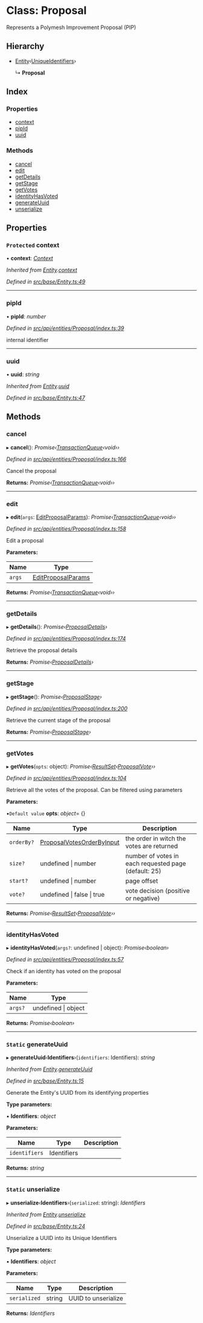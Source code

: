 # Class: Proposal

Represents a Polymesh Improvement Proposal (PIP)

## Hierarchy

* [Entity](base.entity.md)‹[UniqueIdentifiers](../interfaces/api_entities_proposal.uniqueidentifiers.md)›

  ↳ **Proposal**

## Index

### Properties

* [context](api_entities_proposal.proposal.md#protected-context)
* [pipId](api_entities_proposal.proposal.md#pipid)
* [uuid](api_entities_proposal.proposal.md#uuid)

### Methods

* [cancel](api_entities_proposal.proposal.md#cancel)
* [edit](api_entities_proposal.proposal.md#edit)
* [getDetails](api_entities_proposal.proposal.md#getdetails)
* [getStage](api_entities_proposal.proposal.md#getstage)
* [getVotes](api_entities_proposal.proposal.md#getvotes)
* [identityHasVoted](api_entities_proposal.proposal.md#identityhasvoted)
* [generateUuid](api_entities_proposal.proposal.md#static-generateuuid)
* [unserialize](api_entities_proposal.proposal.md#static-unserialize)

## Properties

### `Protected` context

• **context**: *[Context](context.context-1.md)*

*Inherited from [Entity](base.entity.md).[context](base.entity.md#protected-context)*

*Defined in [src/base/Entity.ts:49](https://github.com/PolymathNetwork/polymesh-sdk/blob/d7c2770/src/base/Entity.ts#L49)*

___

###  pipId

• **pipId**: *number*

*Defined in [src/api/entities/Proposal/index.ts:39](https://github.com/PolymathNetwork/polymesh-sdk/blob/d7c2770/src/api/entities/Proposal/index.ts#L39)*

internal identifier

___

###  uuid

• **uuid**: *string*

*Inherited from [Entity](base.entity.md).[uuid](base.entity.md#uuid)*

*Defined in [src/base/Entity.ts:47](https://github.com/PolymathNetwork/polymesh-sdk/blob/d7c2770/src/base/Entity.ts#L47)*

## Methods

###  cancel

▸ **cancel**(): *Promise‹[TransactionQueue](base.transactionqueue.md)‹void››*

*Defined in [src/api/entities/Proposal/index.ts:166](https://github.com/PolymathNetwork/polymesh-sdk/blob/d7c2770/src/api/entities/Proposal/index.ts#L166)*

Cancel the proposal

**Returns:** *Promise‹[TransactionQueue](base.transactionqueue.md)‹void››*

___

###  edit

▸ **edit**(`args`: [EditProposalParams](../modules/api_procedures.md#editproposalparams)): *Promise‹[TransactionQueue](base.transactionqueue.md)‹void››*

*Defined in [src/api/entities/Proposal/index.ts:158](https://github.com/PolymathNetwork/polymesh-sdk/blob/d7c2770/src/api/entities/Proposal/index.ts#L158)*

Edit a proposal

**Parameters:**

Name | Type |
------ | ------ |
`args` | [EditProposalParams](../modules/api_procedures.md#editproposalparams) |

**Returns:** *Promise‹[TransactionQueue](base.transactionqueue.md)‹void››*

___

###  getDetails

▸ **getDetails**(): *Promise‹[ProposalDetails](../interfaces/api_entities_proposal.proposaldetails.md)›*

*Defined in [src/api/entities/Proposal/index.ts:174](https://github.com/PolymathNetwork/polymesh-sdk/blob/d7c2770/src/api/entities/Proposal/index.ts#L174)*

Retrieve the proposal details

**Returns:** *Promise‹[ProposalDetails](../interfaces/api_entities_proposal.proposaldetails.md)›*

___

###  getStage

▸ **getStage**(): *Promise‹[ProposalStage](../enums/api_entities_proposal.proposalstage.md)›*

*Defined in [src/api/entities/Proposal/index.ts:200](https://github.com/PolymathNetwork/polymesh-sdk/blob/d7c2770/src/api/entities/Proposal/index.ts#L200)*

Retrieve the current stage of the proposal

**Returns:** *Promise‹[ProposalStage](../enums/api_entities_proposal.proposalstage.md)›*

___

###  getVotes

▸ **getVotes**(`opts`: object): *Promise‹[ResultSet](../interfaces/types.resultset.md)‹[ProposalVote](../interfaces/api_entities_proposal.proposalvote.md)››*

*Defined in [src/api/entities/Proposal/index.ts:104](https://github.com/PolymathNetwork/polymesh-sdk/blob/d7c2770/src/api/entities/Proposal/index.ts#L104)*

Retrieve all the votes of the proposal. Can be filtered using parameters

**Parameters:**

▪`Default value`  **opts**: *object*= {}

Name | Type | Description |
------ | ------ | ------ |
`orderBy?` | [ProposalVotesOrderByInput](../modules/api_entities_proposal.md#proposalvotesorderbyinput) | the order in witch the votes are returned |
`size?` | undefined &#124; number | number of votes in each requested page (default: 25) |
`start?` | undefined &#124; number | page offset  |
`vote?` | undefined &#124; false &#124; true | vote decision (positive or negative) |

**Returns:** *Promise‹[ResultSet](../interfaces/types.resultset.md)‹[ProposalVote](../interfaces/api_entities_proposal.proposalvote.md)››*

___

###  identityHasVoted

▸ **identityHasVoted**(`args?`: undefined | object): *Promise‹boolean›*

*Defined in [src/api/entities/Proposal/index.ts:57](https://github.com/PolymathNetwork/polymesh-sdk/blob/d7c2770/src/api/entities/Proposal/index.ts#L57)*

Check if an identity has voted on the proposal

**Parameters:**

Name | Type |
------ | ------ |
`args?` | undefined &#124; object |

**Returns:** *Promise‹boolean›*

___

### `Static` generateUuid

▸ **generateUuid**‹**Identifiers**›(`identifiers`: Identifiers): *string*

*Inherited from [Entity](base.entity.md).[generateUuid](base.entity.md#static-generateuuid)*

*Defined in [src/base/Entity.ts:15](https://github.com/PolymathNetwork/polymesh-sdk/blob/d7c2770/src/base/Entity.ts#L15)*

Generate the Entity's UUID from its identifying properties

**Type parameters:**

▪ **Identifiers**: *object*

**Parameters:**

Name | Type | Description |
------ | ------ | ------ |
`identifiers` | Identifiers |   |

**Returns:** *string*

___

### `Static` unserialize

▸ **unserialize**‹**Identifiers**›(`serialized`: string): *Identifiers*

*Inherited from [Entity](base.entity.md).[unserialize](base.entity.md#static-unserialize)*

*Defined in [src/base/Entity.ts:24](https://github.com/PolymathNetwork/polymesh-sdk/blob/d7c2770/src/base/Entity.ts#L24)*

Unserialize a UUID into its Unique Identifiers

**Type parameters:**

▪ **Identifiers**: *object*

**Parameters:**

Name | Type | Description |
------ | ------ | ------ |
`serialized` | string | UUID to unserialize  |

**Returns:** *Identifiers*
